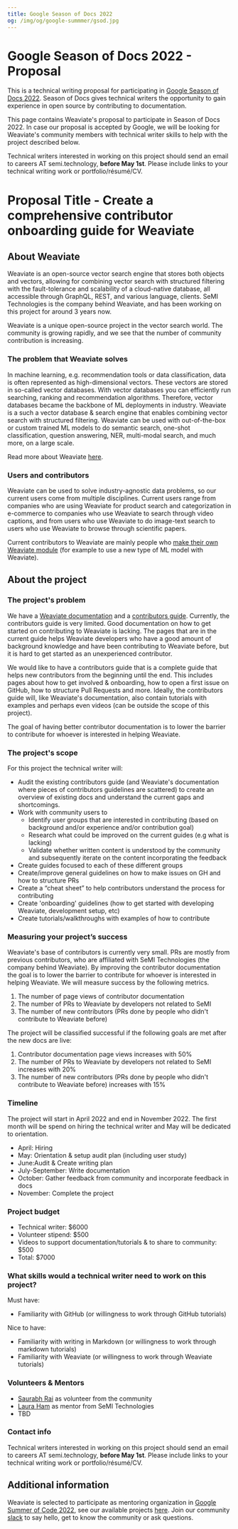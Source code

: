```yaml
---
title: Google Season of Docs 2022
og: /img/og/google-summmer/gsod.jpg
---
```


# Google Season of Docs 2022 - Proposal

This is a technical writing proposal for participating in [Google Season of Docs 2022](https://developers.google.com/season-of-docs). Season of Docs gives technical writers the opportunity to gain experience in open source by contributing to documentation. 

This page contains Weaviate's proposal to participate in Season of Docs 2022. In case our proposal is accepted by Google, we will be looking for Weaviate's community members with technical writer skills to help with the project described below. 

Technical writers interested in working on this project should send an email to careers AT semi.technology, **before May 1st**. Please include links to your technical writing work or portfolio/résumé/CV.
   
# **Proposal Title - Create a comprehensive contributor onboarding guide for Weaviate**

## **About Weaviate**

Weaviate is an open-source vector search engine that stores both objects and vectors, allowing for combining vector search with structured filtering with the fault-tolerance and scalability of a cloud-native database, all accessible through GraphQL, REST, and various language, clients. SeMI Technologies is the company behind Weaviate, and has been working on this project for around 3 years now.

Weaviate is a unique open-source project in the vector search world. The community is growing rapidly, and we see that the number of community contribution is increasing. 

### **The problem that Weaviate solves**
In machine learning, e.g. recommendation tools or data classification, data is often represented as high-dimensional vectors. These vectors are stored in so-called vector databases. With vector databases you can efficiently run searching, ranking and recommendation algorithms. Therefore, vector databases became the backbone of ML deployments in industry. Weaviate is a such a vector database & search engine that enables combining vector search with structured filtering. Weaviate can be used with out-of-the-box or custom trained ML models to do semantic search, one-shot classification, question answering, NER, multi-modal search, and much more, on a large scale.

Read more about Weaviate [here](/developers/weaviate/). 


### **Users and contributors**
Weaviate can be used to solve industry-agnostic data problems, so our current users come from multiple disciplines. Current users range from companies who are using Weaviate for product search and categorization in e-commerce to companies who use Weaviate to search through video captions, and from users who use Weaviate to do image-text search to users who use Weaviate to browse through scientific papers.

Current contributors to Weaviate are mainly people who [make their own Weaviate module](/developers/contributor-guide/weaviate-modules/how-to-build-a-new-module) (for example to use a new type of ML model with Weaviate).


## **About the project**

### **The project's problem**

We have a [Weaviate documentation](/developers/weaviate/) and a [contributors guide](/developers/contributor-guide/). Currently, the contributors guide is very limited. Good documentation on how to get started on contributing to Weaviate is lacking. The pages that are in the current guide helps Weaviate developers who have a good amount of background knowledge and have been contributing to Weaviate before, but it is hard to get started as an unexperienced contributor. 

We would like to have a contributors guide that is a complete guide that helps new contributors from the beginning until the end. This includes pages about how to get involved & onboarding, how to open a first issue on GitHub, how to structure Pull Requests and more. Ideally, the contributors guide will, like Weaviate's documentation, also contain tutorials with examples and perhaps even videos (can be outside the scope of this project). 

The goal of having better contributor documentation is to lower the barrier to contribute for whoever is interested in helping Weaviate. 

### **The project's scope** 

For this project the technical writer will:

* Audit the existing contributors guide (and Weaviate's documentation where pieces of contributors guidelines are scattered) to create an overview of existing docs and understand the current gaps and shortcomings.
* Work with community users to 
    * Identify user groups that are interested in contributing (based on background and/or experience and/or contribution goal) 
    * Research what could be improved on the current guides (e.g what is lacking)
    * Validate whether written content is understood by the community and subsequently iterate on the content incorporating the feedback
* Create guides focused to each of these different groups
* Create/improve general guidelines on how to make issues on GH and how to structure PRs
* Create a “cheat sheet” to help contributors understand the process for contributing
* Create 'onboarding' guidelines (how to get started with developing Weaviate, development setup, etc)
* Create tutorials/walkthroughs with examples of how to contribute

### **Measuring your project’s success** 

Weaviate's base of contributors is currently very small. PRs are mostly from previous contributors, who are affiliated with SeMI Technologies (the company behind Weaviate). By improving the contributor documentation the goal is to lower the barrier to contribute for whoever is interested in helping Weaviate. We will measure success by the following metrics. 
1. The number of page views of contributor documentation
2. The number of PRs to Weaviate by developers not related to SeMI 
3. The number of new contributors (PRs done by people who didn't contribute to Weaviate before)

The project will be classified successful if the following goals are met after the new docs are live: 
1. Contributor documentation page views increases with 50%
2. The number of PRs to Weaviate by developers not related to SeMI increases with 20%
3. The number of new contributors (PRs done by people who didn't contribute to Weaviate before) increases with 15% 

### **Timeline**

The project will start in April 2022 and end in November 2022. The first month will be spend on hiring the technical writer and May will be dedicated to orientation.  

* April: Hiring
* May: Orientation & setup audit plan (including user study)
* June:Audit & Create writing plan
* July-September: Write documentation
* October: Gather feedback from community and incorporate feedback in docs
* November: Complete the project

### **Project budget** 

* Technical writer: $6000
* Volunteer stipend: $500
* Videos to support documentation/tutorials & to share to community: $500
* Total: $7000

### **What skills would a technical writer need to work on this project?**

Must have:
* Familiarity with GitHub (or willingness to work through GitHub tutorials)

Nice to have: 
* Familiarity with writing in Markdown (or willingness to work through markdown tutorials)
* Familiarity with Weaviate (or willingness to work through Weaviate tutorials)

### **Volunteers & Mentors**

* [Saurabh Rai](https://www.linkedin.com/in/srbh077/) as volunteer from the community
* [Laura Ham](https://www.linkedin.com/in/laura-ham/) as mentor from SeMI Technologies
* TBD

### **Contact info**

Technical writers interested in working on this project should send an email to careers AT semi.technology, **before May 1st**. Please include links to your technical writing work or portfolio/résumé/CV.


## **Additional information**

Weaviate is selected to participate as mentoring organization in [Google Summer of Code 2022](https://g.co/gsoc), see our available projects [here](/google-summer/gsoc-22).
Join our community [slack](https://join.slack.com/t/weaviate/shared_invite/zt-goaoifjr-o8FuVz9b1HLzhlUfyfddhw) to say hello, get to know the community or ask questions.
